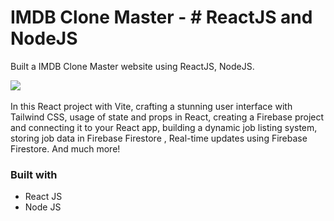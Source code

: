 
# IMDB Clone Master - # ReactJS and NodeJS

Built a IMDB Clone Master website using ReactJS, NodeJS.

<a href="https://github.com/Adarshsengar1431/IMDBCLONE-master/blob/main/project-img-111.gif"><img src="https://github.com/Adarshsengar1431/IMDBCLONE-master/blob/main/project-img-111.gif"></a><br/>
<br/>
In this React project with Vite, crafting a stunning user interface with Tailwind CSS, usage of state and props in React,  creating a Firebase project and connecting it to your React app, building a dynamic job listing system, storing job data in Firebase Firestore , Real-time updates using Firebase Firestore. And much more!

### Built with

- React JS
- Node JS
